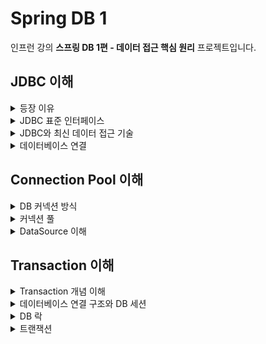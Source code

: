 # Spring DB 1
인프런 강의 **스프링 DB 1편 - 데이터 접근 핵심 원리** 프로젝트입니다.

## JDBC 이해
<details><summary>등장 이유</summary>
<p>

- 대부분의 서비스의 경우 주요 데이터를 데이터베이스에 저장합니다.
- 일반적인 애플리케이션 서버와 데이터베이스의 연결은 다음과 같습니다.
  + 커넥션 연결: 주로 TCP/IP를 사용해 커넥션을 연결
  + SQL 전달: 애플리케이션 서버는 DB가 이해할 수 있는 SQL을 연결된 커넥션을 통해 DB에 전달
  + 결과 응답: DB는 전달된 SQL을 수행하고 그 결과를 응답
- 여기에는 2가지 큰 문제가 있었는데
  + DB마다 연결 방식이 달라서 DB를 변경하면 애플리케이션 서버에 개발된 DB 사용 코드도 함께 수정했어야 했고
  + 개발자가 각각의 DB마다 커넥션 연결, SQL 전달, 결과 응답 방식을 새로 학습해야 했습니다.
- 따라서 이 문제들을 해결하기 위해 JDBC라는 Java 표준이 등장합니다.

</p>
</details>

<details><summary>JDBC 표준 인터페이스</summary>
<p>

- JDBC(Java Database Connectivity)는 자바에서 데이터베이스에 접속할 수 있도록 하는 자바 API입니다.
- JDBC는 데이터베이스에서 자료를 쿼리하거나 업데이트하는 방법을 제공합니다.
- 대표적으로 3가지 기능을 인터페이스로 정의해 제공합니다.
  + ```java.sql.Connection```: 연결
  + ```java.sql.Statement```: SQL을 담은 내용
  + ```java.sql.ResultSet```: SQL 요청 응답
- 개발자는 이제 이 인터페이스를 사용하면 되는데 각 DB에 맞게 구현된 라이브러리인 JDBC 드라이버를 사용하면 됩니다.
- 표준화의 한계
  + 공통이 있긴 하지만 각 DB에 맞는 SQL을 변경해야하는 부분은 여전히 존재

</p>
</details>

<details><summary>JDBC와 최신 데이터 접근 기술</summary>
<p>

- JDBC를 편리하게 사용하기 위해 SQL Mapper 와 ORM 기술이 존재합니다.
- SQL Mapper
  + 장점
    - SQL 응답 결과를 객체로 편리하게 변환
    - JDBC의 반복 코드를 제거
  + 단점
    - 개발자가 직접 SQL을 작성
  + 대표 기술: 스프링 JDBC Template, MyBatis
- ORM
  + ORM은 객체를 관계형 데이터베이스와 매핑해주는 기술로 덕분에 개발자는 반복적인 SQL을 직접 작성하지 않고 ORM 기술이 동적으로 SQL을 만들어 실행해줍니다.
  + 대표 기술: JPA, 하이버네이트, 이클립스 링크
  + JPA는 자바 진영의 ORM 표준 인터페이스이고 이것을 구현한 하이버네이트, 이클립스 링크 등의 기술이 있습니다.

</p>
</details>

<details><summary>데이터베이스 연결</summary>
<p>

- JDBC가 제공하는 ```DriverManager```는 라이브러리에 등록된 DB 드라이버를 관리하고 커넥션을 획득하는 기능을 제공합니다.
- 애플리케이션 로직에서 커넥션이 필요하면 ```DriverManager.getConnection()```을 호출합니다.
- ```DriverManager```는 라이브러리에 등록된 드라이버 목록을 자동으로 인식합니다. 이 드라이버들에게 순서대로 다음 정보를 넘겨 커넥션을 획득할 수 있는지 확인합니다.
  + URL (예. ```jdbc:h2:tcp://localhost/~/test```)
  + 이름, 비밀번호 등 접속에 필요한 정보
  + 여기서 각각의 드라이버는 URL 정보를 체크해서 본인이 처리할 수 있는 요청인지 확인합니다.
- 이렇게 찾은 커넥션 구현체가 클라이언트에 반환됩니다.

</p>
</details>

## Connection Pool 이해
<details><summary>DB 커넥션 방식</summary>
<p>

1. 애플리케이션 로직은 DB 드라이버를 통해 커넥션을 조회합니다.
2. DB 드라이버는 DB 와 TCP/IP 커넥션을 연결합니다.
3. DB 드라이버는 TCP/IP 커넥션이 연결되면 ID, PW와 기타 부가 정보를 DB에 전달합니다.
4. DB는 ID, PW를 통해 내부 인증을 완료하고 내부에 DB 세션을 생성합니다.
5. DB는 커넥션 생성이 완료되었다는 응답을 보냅니다.
6. DB 드라이버는 커넥션 객체를 생성해서 클라이언트에 반환합니다.

- 이러한 방식은 과정도 복잡하고 시간도 많이 걸리고 리소스를 많이 사용하는 일입니다.
</p>
</details>

<details><summary>커넥션 풀</summary>
<p>

- 애플리케이션 시작 시점에 미리 커넥션들을 생성하여 풀에 저장합니다. (보통 기본값 10)
- 이미 연결이 되어 있기 때문에 즉시 SQL문을 실행할 수 있습니다.
- 커넥션은 사용 후 살아있는 상태로 다시 커넥션 풀로 반환됩니다.
- 커넥션 풀은 서버당 최대 커넥션 수를 제한할 수 있어서 DB를 보호할 수 있습니다.
- 대표적으로 커넥션 풀 오픈 소스는 여러가지가 있지만 Spring 2.0부터 HikriCP를 사용합니다.
- 스프링 부트를 사용하면 자동으로 HikariCP를 사용하게 됩니다.
</p>
</details>

<details><summary>DataSource 이해</summary>
<p>

- 커넥션을 획득하는 방법을 추상화한 것입니다.
- 개발자는 DriverManager 나 커넥션 풀에 직접 접근하는게 아니라 DataSource 인터페이스를 의존하여 사용하면 됩니다.
- DriverManager는 DataSource 인터페이스를 구현하고 있지는 않지만 Spring이 DriverManager도 DataSource 인터페이스를 통해 사용할 수 있도록 DriverManagerDataSource 라는 클래스를 제공합니다.
- 설정과 사용의 분리
  + DriverManager를 직접 사용하면 생성 및 사용 시점에 필요한 연결정보를 모두 추가해야 하지만
  + DriverManagerDataSource는 생성 시점에만 연결 정보를 전달하고 생성 시점에는 사용만 하면 됩니다.
  + 이렇게 구분을 함으로써 설정을 한 곳에서 관리할 수 있고 사용할 때는 편하게 사용할 수 있습니다.
</p>
</details>

## Transaction 이해
<details><summary>Transaction 개념 이해</summary>
<p>

- 하나의 거래를 안전하게 처리되도록 보장해주는 것을 뜻합니다.
- 모든 작업이 성공해서 DB에 정상 반영하는 것을 ```Commit```, 실패해서 되돌리는 것을 ```Rollback```이라고 합니다.
- ACID
  + 원자성: 트랜잭션 내부 작업이 하나처럼 모두 성공하거나 모두 실패해야 합니다.
  + 일관성: 모든 트랜잭션은 일관성 있는 데이터베이스 상태를 유지해야 합니다. 
  + 격리성: 동시에 실행되는 트랜잭션들이 서로에게 영향을 미치지 않도록 격리해야 합니다. 예를 들어 동시에 같은 데이터를 수정할 수 없게 해야 합니다.
  + 지속성: 트랜잭션을 성공적으로 끝내면 그 결과가 항상 기록되어야 합니다.
- 트랜잭션 격리 레벨
  + READ UNCOMMITTED: 커밋되지 않은 읽기
  + READ COMMITTED: 커밋된 읽기 (기본으로 많이 사용)
  + REPEATABLE READ: 반복 가능한 읽기
  + SERIALIZED: 직렬화 가능
</p>
</details>

<details><summary>데이터베이스 연결 구조와 DB 세션</summary>
<p>

- 사용자는 웹 애플리케이션 서버(WAS)나 DB 접근 툴 같은 클라이언트를 사용해서 데이터베이스 서버에 접근할 수 있습니다. 
  + 클라이언트는 데이터베이스 서버에 연결을 요청하고 커넥션을 맺게 됩니다. 
  + 이때 데이터베이스 서버는 내부에 세션이라는 것을 만듭니다.
  + 그리고 앞으로 해당 커넥션을 통한 모든 요청은 이 세션을 통해 실행하게 됩니다.
- 쉽게 이야기하면 개발자가 클라이언트를 통해 SQL을 전달하면 현재 커넥션에 연결된 세션이 SQL을 실행합니다.
- 세션은 트랜잭션을 시작하고 커밋 또는 롤백을 통해 트랜잭션을 종료합니다. 그리고 이후 새로운 트랜잭션을 다시 시작할 수 있습니다.
- 사용자가 커넥션을 닫거나 또는 DBA가 세션을 강제로 종료하면 세션은 종료됩니다.
- 커넥션 풀이 커넥션 10개를 생성하면 세션도 10개가 만들어집니다.
</p>
</details>

<details><summary>DB 락</summary>
<p>

- 하나의 세션이 트랜잭션을 시작하여 데이터를 수정하는 동안 커밋이나 롤백 전까지 다른 트랜잭션이 동일한 데이터에 접근하는 것을 막는 것입니다.
- 하나의 세션이 트랜잭션을 시작할 때 DB는 해당 로우에 대한 락(Lock)을 제공합니다.
- 이후 커밋이나 롤백 전에 다른 트랜잭션이 같은 데이터에 접근하려고 하면 락이 없기 때문에 락 대기를 하게 되고 이 시간이 길어지면 락 타임아웃이 발생합니다.
- 대기시간 내에 락이 반환되면 이후 요청한 트랜잭션이 해당 로우에 대한 락을 획득하고 원하는 작업을 수행합니다.
- 조회 락
  + 일반적인 조회는 락을 사용하지 않습니다.
  + 조회를 할 때도 락을 사용하고 싶다면 ```select for update```를 사용하면 됩니다.
  + 조회 시점이 락이 필요한 경우는 트랜잭션 종료 시점까지 데이터를 다른 곳에서 변경하지 못하게 강제로 막아야할 때 사용합니다.
  + 예) 금액을 조회해서 중요한 로직을 수행할 때
</p>
</details>

<details><summary>트랜잭션</summary>
<p>

- 트랜잭션을 사용하려면 커넥션을 시작해야 합니다.
- 트랜잭션을 사용하는 동안은 같은 커넥션을 유지해야 합니다. 그래야 같은 세션을 사용할 수 있습니다.
</p>
</details>


